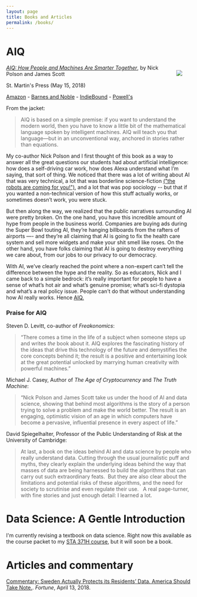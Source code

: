 ```yaml
---
layout: page
title: Books and Articles
permalink: /books/
---
```


# AIQ

<img src="{{ site.baseurl }}/assets/img/posts/AIQ_cover_medium.png" ALIGN="right" style="margin:15px 25px"/>

[_AIQ: How People and Machines Are Smarter Together_](https://us.macmillan.com/books/9781250182159), by Nick Polson and James Scott   

St. Martin's Press (May 15, 2018)  

[Amazon](https://www.amazon.com/dp/1250182158?tag=macmillan-20) - [Barnes and Noble](https://www.barnesandnoble.com/w/aiq-nick-polson/1126974730#/) - [IndieBound](https://www.indiebound.org/book/9781250182159)  - [Powell's](http://www.powells.com/book/aiq-how-people-machines-are-smarter-together-9781250182159)  

From the jacket: 
> AIQ is based on a simple premise: if you want to understand the modern world, then you have to know a little bit of the mathematical language spoken by intelligent machines. AIQ will teach you that language―but in an unconventional way, anchored in stories rather than equations.

My co-author Nick Polson and I first thought of this book as a way to answer all the great questions our students had about artificial intelligence: how does a self-driving car work, how does Alexa understand what I’m saying, that sort of thing.  We noticed that there was a lot of writing about AI that was very technical, a lot that was borderline science-fiction [("the robots are coming for you!")](https://www.vanityfair.com/news/2017/03/elon-musk-billion-dollar-crusade-to-stop-ai-space-x), and a lot that was pop sociology -- but that if you wanted a non-technical version of how this stuff actually works, or sometimes doesn’t work, you were stuck.

But then along the way, we realized that the public narratives surrounding AI were pretty broken.  On the one hand, you have this incredible amount of hype from people in the business world.  Companies are buying ads during the Super Bowl touting AI, they’re hanging billboards from the rafters of airports —- and they’re all claiming that AI is going to fix the health care system and sell more widgets and make your shit smell like roses.  On the other hand, you have folks claiming that AI is going to destroy everything we care about, from our jobs to our privacy to our democracy.

With AI, we’ve clearly reached the point where a non-expert can’t tell the difference between the hype and the reality.  So as educators, Nick and I came back to a simple bedrock: it’s really important for people to have a sense of what’s hot air and what’s genuine promise; what’s sci-fi dystopia and what’s a real policy issue. People can't do that without understanding how AI really works.  Hence [AIQ.](https://www.amazon.com/dp/1250182158?tag=macmillan-20)  


### Praise for AIQ

Steven D. Levitt, co-author of _Freakonomics_:  
> “There comes a time in the life of a subject when someone steps up and writes _the_ book about it. AIQ explores the fascinating history of the ideas that drive this technology of the future and demystifies the core concepts behind it; the result is a positive and entertaining look at the great potential unlocked by marrying human creativity with powerful machines.”


Michael J. Casey, Author of _The Age of Cryptocurrency_ and _The Truth Machine_:  
> “Nick Polson and James Scott take us under the hood of AI and data science, showing that behind most algorithms is the story of a person trying to solve a problem and make the world better. The result is an engaging, optimistic vision of an age in which computers have become a pervasive, influential presence in every aspect of life.”


David Spiegelhalter, Professor of the Public Understanding of Risk at the University of Cambridge:  
> At last, a book on the ideas behind AI and data science by people who really understand data. Cutting through the usual journalistic puff and myths, they clearly explain the underlying ideas behind the way that masses of data are being harnessed to build the algorithms that can carry out such extraordinary feats.  But they are also clear about the limitations and potential risks of these algorithms, and the need for society to scrutinise and even regulate their use.   A real page-turner, with fine stories and just enough detail: I learned a lot.


# Data Science: A Gentle Introduction  

I'm currently revising a textbook on data science.  Right now this available as the course packet to my [STA 371H course](https://jgscott.github.io/STA371H_Spring2018/resources/), but it will soon be a book.  


# Articles and commentary

[Commentary: Sweden Actually Protects its Residents’ Data. America Should Take Note.](http://fortune.com/2018/04/13/facebook-mark-zuckerberg-data-privacy-sweden/). _Fortune_, April 13, 2018.  

